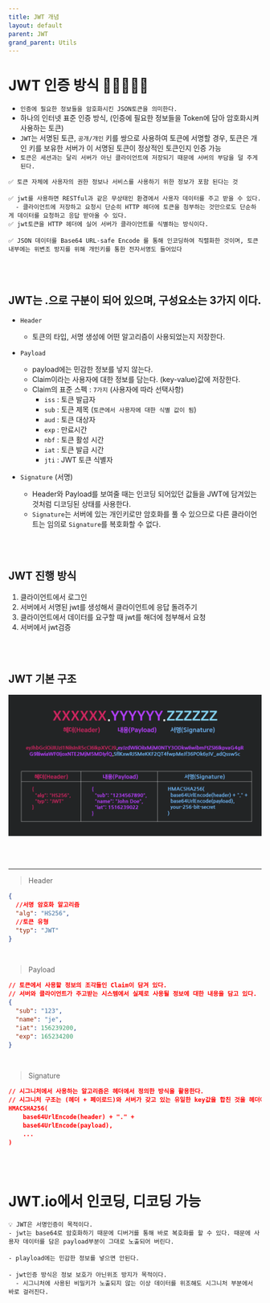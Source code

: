 ```yaml
---
title: JWT 개념
layout: default
parent: JWT
grand_parent: Utils
---
```


# JWT 인증 방식 🎯💡🔥📌✅

- `인증에 필요한 정보들을 암호화시킨 JSON토큰을 의미한다.`
- 하나의 인터넷 표준 인증 방식, (인증에 필요한 정보들을 Token에 담아 암호화시켜 사용하는 토큰)
- `JWT`는 서명된 토큰, `공개/개인` 키를 쌍으로 사용하여 토큰에 서명할 경우, 토큰은 개인 키를 보유한 서버가 이 서명된 토큰이 정상적인 토큰인지 인증 가능
- `토큰은 세션과는 달리 서버가 아닌 클라이언트에 저장되기 때문에 서버의 부담을 덜 주게 된다.`

```
✅ 토큰 자체에 사용자의 권한 정보나 서비스를 사용하기 위한 정보가 포함 된다는 것

✅ jwt를 사용하면 RESTful과 같은 무상태인 환경에서 사용자 데이터를 주고 받을 수 있다.
  - 클라이언트에 저장하고 요청시 단순히 HTTP 헤더에 토큰을 첨부하는 것만으로도 단순하게 데이터를 요청하고 응답 받아올 수 있다.
✅ jwt토큰을 HTTP 헤더에 실어 서버가 클라이언트를 식별하는 방식이다.

✅ JSON 데이터를 Base64 URL-safe Encode 를 통해 인코딩하여 직렬화한 것이며, 토큰 내부에는 위변조 방지를 위해 개인키를 통한 전자서명도 들어있다
```

<br />
<br />

## JWT는 .으로 구분이 되어 있으며, 구성요소는 3가지 이다.

- `Header`
  - 토큰의 타입, 서명 생성에 어떤 알고리즘이 사용되었는지 저장한다.
- `Payload`

  - payload에는 민감한 정보를 넣지 않는다.
  - Claim이라는 사용자에 대한 정보를 담는다. (key-value)값에 저장한다.
  - Claim의 표준 스펙 : `7가지` (사용자에 따라 선택사항)
    - `iss` : 토큰 발급자
    - `sub` : 토큰 제목 (`토큰에서 사용자에 대한 식별 값이 됨`)
    - `aud` : 토큰 대상자
    - `exp` : 만료시간
    - `nbf` : 토큰 활성 시간
    - `iat` : 토큰 발급 시간
    - `jti` : JWT 토큰 식별자

- `Signature` (서명)
  - Header와 Payload를 보여줄 때는 인코딩 되어있던 값들을 JWT에 담겨있는 것처럼 디코딩된 상태를 사용한다.
  - `Signature`는 서버에 있는 개인키로만 암호화를 풀 수 있으므로 다른 클라이언트는 임의로 `Signature`를 복호화할 수 없다.

<br />
<br />

## JWT 진행 방식

1. 클라이언트에서 로그인
2. 서버에서 서명된 jwt를 생성해서 클라이언트에 응답 돌려주기
3. 클라이언트에서 데이터를 요구할 때 jwt를 해더에 첨부해서 요청
4. 서버에서 jwt검증

<br />
<br />

## JWT 기본 구조

![image](../../../image/jwt1.png)

<br />
<br />

---

> Header

```json
{
  //서명 암호화 알고리즘
  "alg": "HS256",
  //토큰 유형
  "typ": "JWT"
}
```

<br />

> Payload

```json
// 토큰에서 사용할 정보의 조각들인 Claim이 담겨 있다.
// 서버와 클라이언트가 주고받는 시스템에서 실제로 사용될 정보에 대한 내용을 담고 있다.
{
  "sub": "123",
  "name": "je",
  "iat": 156239200,
  "exp": 165234200
}
```

<br />

> Signature

```json
// 시그니처에서 사용하는 알고리즘은 헤더에서 정의한 방식을 활용한다.
// 시그니처 구조는 (헤더 + 페이로드)와 서버가 갖고 있는 유일한 key값을 합친 것을 헤더에서 정희한 알고리즘으로 암호화한다.
HMACSHA256(
    base64UrlEncode(header) + "." +
    base64UrlEncode(payload),
    ...
)
```

<br />
<br />

# JWT.io에서 인코딩, 디코딩 가능

```
💡 JWT은 서명인증이 목적이다.
- jwt는 base64로 암호화하기 때문에 디버거를 통해 바로 복호화를 할 수 있다. 때문에 사용자 데이터를 담은 payload부분이 그대로 노출되어 버린다.

- playload에는 민감한 정보를 넣으면 안된다.

- jwt인증 방식은 정보 보호가 아닌위조 방지가 목적이다.
  - 시그니처에 사용된 비밀키가 노출되지 않는 이상 데이터를 위조해도 시그니처 부분에서 바로 걸러진다.
```
